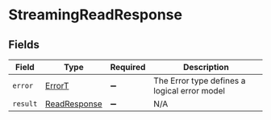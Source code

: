 # StreamingReadResponse


## Fields

| Field                                               | Type                                                | Required                                            | Description                                         |
| --------------------------------------------------- | --------------------------------------------------- | --------------------------------------------------- | --------------------------------------------------- |
| `error`                                             | [ErrorT](../../models/shared/errort.md)             | :heavy_minus_sign:                                  | The Error type defines a logical error model        |
| `result`                                            | [ReadResponse](../../models/shared/readresponse.md) | :heavy_minus_sign:                                  | N/A                                                 |